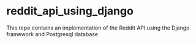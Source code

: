 # reddit_api_using_django
This repo contains an implementation of the Reddit API using the Django framework and Postgresql database
